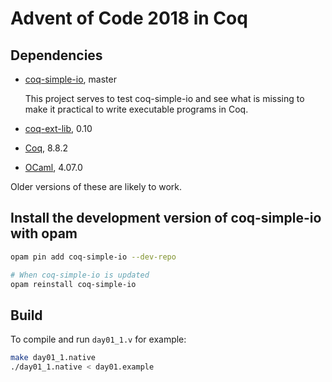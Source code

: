 Advent of Code 2018 in Coq
==========================

Dependencies
------------

- [coq-simple-io](https://github.com/Lysxia/coq-simple-io), master

    This project serves to test coq-simple-io and see what is missing to
    make it practical to write executable programs in Coq.

- [coq-ext-lib](https://github.com/coq-ext-lib/coq-ext-lib), 0.10

- [Coq](https://coq.inria.fr/), 8.8.2

- [OCaml](https://ocaml.org), 4.07.0

Older versions of these are likely to work.

Install the development version of coq-simple-io with opam
----------------------------------------------------------

```sh
opam pin add coq-simple-io --dev-repo

# When coq-simple-io is updated
opam reinstall coq-simple-io
```

Build
-----

To compile and run `day01_1.v` for example:

```sh
make day01_1.native
./day01_1.native < day01.example
```
